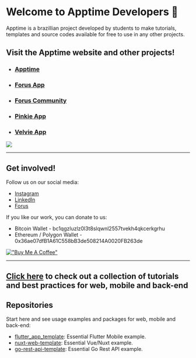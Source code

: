 # Welcome to Apptime Developers 👋

Apptime is a brazillian project developed by students to make tutorials, templates and source codes available for free to use in any other projects.

## Visit the Apptime website and other projects!

- ### [Apptime](https://apptime.dev/)
- ### [Forus App](https://forus.app/)
- ### [Forus Community](https://github.com/foruscommunity/)
- ### [Pinkie App](https://pinkie.app/)
- ### [Velvie App](https://velvie.app/)
<!-- - ### [Chatie](https://chatie.app/) -->
<!-- - ### [Financ](https://financ.app/) -->
<!-- - ### [Mation](https://mation.app/) -->
<!-- - ### [Vipn](https://vipn.app/) -->

<a href="https://apptime.dev" target="_blank"><img src="https://apptime.dev/images/website-preview-en.jpg" target="_blank"></a>

---

## Get involved!

Follow us on our social media:
- [Instagram](http://instagram.com/apptimedev)
- [LinkedIn](https://www.linkedin.com/company/apptimedev)
- [Forus](https://forus.app/apptimedev)

If you like our work, you can donate to us:
- Bitcoin Wallet - bc1qgzluzlz0l3t8slqwnl2557tvekh4qkcerkgrhu
- Ethereum / Polygon Wallet - 0x36ae07dfB1A61C558bB3de508214A0020FB263de

[!["Buy Me A Coffee"](https://www.buymeacoffee.com/assets/img/custom_images/orange_img.png)](https://buymeacoffee.com/forus) 

---

## [Click here](https://github.com/apptimedev/collection) to check out a collection of tutorials and best practices for web, mobile and back-end

## Repositories

Start here and see usage examples and packages for web, mobile and back-end:

<!-- alphabetical -->
* [flutter_app_template](https://github.com/apptimedev/flutter_app_template): Essential Flutter Mobile example.
* [nuxt-web-template](https://github.com/apptimedev/nuxt-web-template): Essential Vue/Nuxt example.
* [go-rest-api-template](https://github.com/apptimedev/go-rest-api-template): Essential Go Rest API example.
